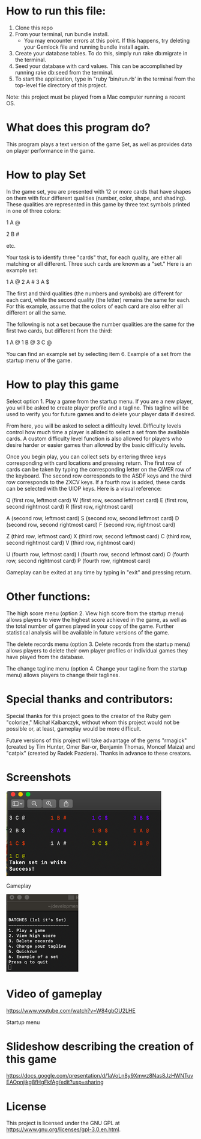 How to run this file:
==============================
1.  Clone this repo
2.  From your terminal, run bundle install.
    * You may encounter errors at this point.  If this happens, try deleting your Gemlock file and running bundle install again.
3.  Create your database tables.  To do this, simply run rake db:migrate in the terminal.
4.  Seed your database with card values.  This can be accomplished by running rake db:seed from the terminal.
5.  To start the application, type in "ruby 'bin/run.rb' in the terminal from the top-level file directory of this project.

Note: this project must be played from a Mac computer running a recent OS.


What does this program do?
==============================
This program plays a text version of the game Set, as well as provides data on player performance in the game.


How to play Set
==============================
In the game set, you are presented with 12 or more cards that have shapes on them with four different qualities (number, color, shape, and shading). These qualities are represented in this game by three text symbols printed in one of three colors:

1 A @

2 B #

etc.

Your task is to identify three "cards" that, for each quality, are either all matching or all different.  Three such cards are known as a "set."  Here is an example set:

1 A @     2 A #     3 A $

The first and third qualities (the numbers and symbols) are different for each card, while the second quality (the letter) remains the same for each.  For this example, assume that the colors of each card are also either all different or all the same.

The following is not a set because the number qualities are the same for the first two cards, but different from the third:

1 A @    1 B @      3 C @

You can find an example set by selecting item 6. Example of a set from the startup menu of the game.


How to play this game
==============================
Select option 1. Play a game from the startup menu.  If you are a new player, you will be asked to create player profile and a tagline.  This tagline will be used to verify you for future games and to delete your player data if desired.

From here, you will be asked to select a difficulty level.  Difficulty levels control how much time a player is alloted to select a set from the available cards.  A custom difficulty level function is also allowed for players who desire harder or easier games than allowed by the basic difficulty levels.

Once you begin play, you can collect sets by entering three keys corresponding with card locations and pressing return.  The first row of cards can be taken by typing the corresponding letter on the QWER row of the keyboard.  The second row corresponds to the ASDF keys and the third row corresponds to the ZXCV keys.  If a fourth row is added, these cards can be selected with the UIOP keys.  Here is a visual reference:

Q (first row, leftmost card)   W (first row, second leftmost card)   E (first row, second rightmost card)  R (first row, rightmost card)

A (second row, leftmost card)   S (second row, second leftmost card)   D (second row, second rightmost card)  F (second row, rightmost card)

Z (third row, leftmost card)   X (third row, second leftmost card)   C (third row, second rightmost card)  V (third row, rightmost card)

U (fourth row, leftmost card)   I (fourth row, second leftmost card)   O (fourth row, second rightmost card)  P (fourth row, rightmost card)

Gameplay can be exited at any time by typing in "exit" and pressing return.

Other functions:
==============================
The high score menu (option 2. View high score from the startup menu) allows players to view the highest score achieved in the game, as well as the total number of games played in your copy of the game.  Further statistical analysis will be available in future versions of the game.

The delete records menu (option 3. Delete records from the startup menu) allows players to delete their own player profiles or individual games they have played from the database.

The change tagline menu (option 4. Change your tagline from the startup menu) allows players to change their taglines.

Special thanks and contributors:
==============================
Special thanks for this project goes to the creator of the Ruby gem "colorize," Michał Kalbarczyk, without whom this project would not be possible or, at least, gameplay would be more difficult.

Future versions of this project will take advantage of the gems "rmagick" (created by Tim Hunter, Omer Bar-or, Benjamin Thomas, Moncef Maiza) and "catpix" (created by Radek Pazdera).  Thanks in advance to these creators.

Screenshots
==============================
![Image description](https://github.com/unclezap/ruby-project-guidelines-seattle-web-012720/blob/master/Screen%20Shot%202020-02-18%20at%201.41.57%20PM.png?raw=true)

Gameplay

![Image description](https://github.com/unclezap/ruby-project-guidelines-seattle-web-012720/blob/master/Screen%20Shot%202020-02-18%20at%201.42.43%20PM.png?raw=true)

Video of gameplay
==============================
https://www.youtube.com/watch?v=W84gbOU2LHE

Startup menu

Slideshow describing the creation of this game
==============================
https://docs.google.com/presentation/d/1aVoLn8y9Xmwz8Nas8JzHWNTuvEAOpnjikg8fHgFkfAg/edit?usp=sharing

License
==============================
This project is licensed under the GNU GPL at https://www.gnu.org/licenses/gpl-3.0.en.html.
